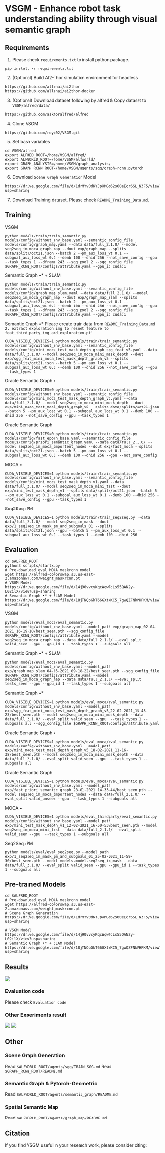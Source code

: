 # VSGM - Enhance robot task understanding ability through visual semantic graph

## Requirements
1. Please check `requirements.txt` to install python package.
```
pip install -r requirements.txt
```
2. (Optional) Build AI2-Thor simulation environment for headless
```
https://github.com/allenai/ai2thor
https://github.com/allenai/ai2thor-docker
```
3. (Optional) Download dataset following by alfred & Copy dataset to `VSGM/alfred/data/`
```
https://github.com/askforalfred/alfred
```
4. Clone VSGM
```
https://github.com/roy402/VSGM.git
```
5. Set bash variables
```
cd VSGM/alfred
export ALFRED_ROOT=/home/VSGM/alfred/
export ALFWORLD_ROOT=/home/VSGM/alfworld/
export GRAPH_ANALYSIS=/home/VSGM/graph_analysis/
export GRAPH_RCNN_ROOT=/home/VSGM/agents/sgg/graph-rcnn.pytorch
```
6. Download `Scene Graph Generation` Model
```
https://drive.google.com/file/d/1drMYv0dKYJpXMGo62s60eEcr6SL_N3F5/view?usp=sharing
```
7. Download Training dataset. Please check `README_Training_Data.md`.

## Training
VSGM
```
python models/train/train_semantic.py models/config/without_env_base.yaml --semantic_config_file models/config/graph_map.yaml --data data/full_2.1.0/ --model seq2seq_im_moca_graph_map --dout exp/graph_map --splits data/splits/oct21.json --batch 2 --pm_aux_loss_wt 0.1 --subgoal_aux_loss_wt 0.1 --demb 100 --dhid 256 --not_save_config --gpu --task_types 1 --dframe 243 --sgg_pool 2 --sgg_config_file $GRAPH_RCNN_ROOT/configs/attribute.yaml --gpu_id cuda:1
```
Semantic Graph •* + SLAM
```
python models/train/train_semantic.py models/config/without_env_base.yaml --semantic_config_file models/config/graph_map_slam.yaml --data data/full_2.1.0/ --model seq2seq_im_moca_graph_map --dout exp/graph_map_slam --splits data/splits/oct21.json --batch 2 --pm_aux_loss_wt 0.1 --subgoal_aux_loss_wt 0.1 --demb 100 --dhid 256 --not_save_config --gpu --task_types 1 --dframe 243 --sgg_pool 2 --sgg_config_file $GRAPH_RCNN_ROOT/configs/attribute.yaml --gpu_id cuda:1
```
Semantic Graph •*
Please create train data from `README_Training_Data.md` `2. extract exploration img to resnet feature to feat_third_party_img_and_exploration.pt'`
```
CUDA_VISIBLE_DEVICES=1 python models/train/train_semantic.py models/config/without_env_base.yaml --semantic_config_file models/config/mini_moca_test_mask_depth_graph_sgg_feat_v5.yaml --data data/full_2.1.0/ --model seq2seq_im_moca_mini_mask_depth --dout exp/sgg_feat_mini_moca_test_mask_depth_graph_v5 --splits data/splits/oct21.json --batch 5 --pm_aux_loss_wt 0.1 --subgoal_aux_loss_wt 0.1 --demb 100 --dhid 256 --not_save_config --gpu --task_types 1
```
Oracle Semantic Graph •
```
CUDA_VISIBLE_DEVICES=0 python models/train/train_semantic.py models/config/without_env_base.yaml --semantic_config_file models/config/mini_moca_test_mask_depth_graph_v5.yaml --data data/full_2.1.0/ --model seq2seq_im_moca_mini_mask_depth --dout exp/mini_moca_test_mask_depth_graph_v5 --splits data/splits/oct21.json --batch 5 --pm_aux_loss_wt 0.1 --subgoal_aux_loss_wt 0.1 --demb 100 --dhid 256 --not_save_config --gpu --task_types 1
```
Oracle Semantic Graph
```
CUDA_VISIBLE_DEVICES=0 python models/train/train_semantic.py models/config/fast_epoch_base.yaml --semantic_config_file models/config/priori_semantic_graph.yaml --data data/full_2.1.0/ --model seq2seq_im_moca_importent_nodes --dout exp/fast_moca --splits data/splits/oct21.json --batch 5 --pm_aux_loss_wt 0.1 --subgoal_aux_loss_wt 0.1 --demb 100 --dhid 256 --gpu --not_save_config
```
MOCA •
```
CUDA_VISIBLE_DEVICES=1 python models/train/train_semantic.py models/config/without_env_base.yaml --semantic_config_file models/config/mini_moca_test_mask_depth_v1.yaml --data data/full_2.1.0/ --model seq2seq_im_moca_mini_test --dout exp/mini_test_mask_depth_v1 --splits data/splits/oct21.json --batch 5 --pm_aux_loss_wt 0.1 --subgoal_aux_loss_wt 0.1 --demb 100 --dhid 256 --not_save_config --gpu --task_types 1
```
Seq2Seq+PM
```
CUDA_VISIBLE_DEVICES=1 python models/train/train_seq2seq.py --data data/full_2.1.0/ --model seq2seq_im_mask --dout exp/1_seq2seq_im_mask_pm_and_subgoals_01 --splits data/splits/oct21.json --gpu --batch 5 --pm_aux_loss_wt 0.1 --subgoal_aux_loss_wt 0.1 --task_types 1 --demb 100 --dhid 256
```

## Evaluation
```
cd $ALFRED_ROOT
python3 scripts/startx.py
# Pre-download eval MOCA maskrcnn model
wget https://alfred-colorswap.s3.us-east-2.amazonaws.com/weight_maskrcnn.pt
# VSGM Model
https://drive.google.com/file/d/14j90vvcyKqcWqwTcLs55QAN2y-L02ilX/view?usp=sharing
# Semantic Graph •* + SLAM Model
https://drive.google.com/file/d/18jTNQpGkT66GXtxKC5_7gwQZFNkPHPKM/view?usp=sharing
```

VSGM
```
python models/eval_moca/eval_semantic.py models/config/without_env_base.yaml --model_path exp/graph_map_02-04-2021_16-19-10/best_seen.pth --sgg_config_file $GRAPH_RCNN_ROOT/configs/attribute.yaml --model seq2seq_im_moca_graph_map --data data/full_2.1.0/ --eval_split valid_seen --gpu --gpu_id 1 --task_types 1 --subgoals all
```
Semantic Graph •* + SLAM
```
python models/eval_moca/eval_semantic.py models/config/without_env_base.yaml --model_path exp/graph_map_slam_04-05-2021_09-18-22/best_seen.pth --sgg_config_file $GRAPH_RCNN_ROOT/configs/attribute.yaml --model seq2seq_im_moca_graph_map --data data/full_2.1.0/ --eval_split tests_seen --gpu --gpu_id 1 --task_types 1 --subgoals all
```
Semantic Graph •*
```
CUDA_VISIBLE_DEVICES=1 python models/eval_moca/eval_semantic.py models/config/without_env_base.yaml --model_path exp/sgg_feat_mini_moca_test_mask_depth_graph_v5_22-02-2021_15-43-23/best_seen.pth --model seq2seq_im_moca_mini_mask_depth --data data/full_2.1.0/ --eval_split valid_seen --gpu  --task_types 1 --subgoals all --sgg_config_file $GRAPH_RCNN_ROOT/configs/attribute.yaml

```
Oracle Semantic Graph •
```
CUDA_VISIBLE_DEVICES=1 python models/eval_moca/eval_semantic.py models/config/without_env_base.yaml --model_path exp/mini_moca_test_mask_depth_graph_v5_18-02-2021_11-16-38/best_seen.pth --model seq2seq_im_moca_mini_mask_depth --data data/full_2.1.0/ --eval_split valid_seen --gpu  --task_types 1 --subgoals all
```
Oracle Semantic Graph
```
CUDA_VISIBLE_DEVICES=1 python models/eval_moca/eval_semantic.py models/config/without_env_base.yaml --model_path exp/fast_priori_semantic_graph_28-01-2021_14-33-44/best_seen.pth --model seq2seq_im_moca_importent_nodes --data data/full_2.1.0/ --eval_split valid_unseen --gpu  --task_types 1 --subgoals all
```
MOCA •
```
CUDA_VISIBLE_DEVICES=1 python models/eval_thirdparty/eval_semantic.py models/config/without_env_base.yaml --model_path exp/mini_test_mask_depth_v1_12-02-2021_16-50-53/best_seen.pth --model seq2seq_im_moca_mini_test --data data/full_2.1.0/ --eval_split valid_seen --gpu  --task_types 1 --subgoals all
```
Seq2Seq+PM
```
python models/eval/eval_seq2seq.py --model_path exp/1_seq2seq_im_mask_pm_and_subgoals_01_25-02-2021_11-59-30/best_seen.pth --model models.model.seq2seq_im_mask --data data/full_2.1.0/ --eval_split valid_seen --gpu --gpu_id 1 --task_types 1 --subgoals all
```

## Pre-trained Models
```
cd $ALFRED_ROOT
# Pre-download eval MOCA maskrcnn model
wget https://alfred-colorswap.s3.us-east-2.amazonaws.com/weight_maskrcnn.pt
# Scene Graph Generation
https://drive.google.com/file/d/1drMYv0dKYJpXMGo62s60eEcr6SL_N3F5/view?usp=sharing

# VSGM Model
https://drive.google.com/file/d/14j90vvcyKqcWqwTcLs55QAN2y-L02ilX/view?usp=sharing
# Semantic Graph •* + SLAM Model
https://drive.google.com/file/d/18jTNQpGkT66GXtxKC5_7gwQZFNkPHPKM/view?usp=sharing
```

## Results
<img src="./img/Experiments_Result.png">

### Evaluation code
Please check `Evaluation code`

### Other Experiments result
<img src="./img/seq_graph_map.png">
<img src="./img/seq_slam_map.png">

## Other

### Scene Graph Generation
Read `$ALFWORLD_ROOT/agents/sgg/TRAIN_SGG.md`
Read `$GRAPH_RCNN_ROOT/README.md`

### Semantic Graph & Pytorch-Geometric
Read `$ALFWORLD_ROOT/agents/semantic_graph/README.md`

### Spatial Semantic Map
Read `$ALFWORLD_ROOT/agents/graph_map/README.md`

## Citation
If you find VSGM useful in your research work, please consider citing:
	
	